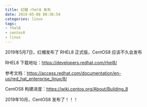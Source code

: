 ```yaml
---
title: 红帽 rhel8 发布
date: 2019-05-08 08:36:54
categories: linux
tags:
- rhel8
- centos8
- linux
---
```


2019年5月7日，红帽发布了 RHEL8 正式版，CentOS8 应该不久会发布

RHEL8 下载地址：https://developers.redhat.com/rhel8/

参考文档：https://access.redhat.com/documentation/en-us/red_hat_enterprise_linux/8/

CentOS8 构建进度：https://wiki.centos.org/About/Building_8

2019年10月，CentOS8 发布了！！！